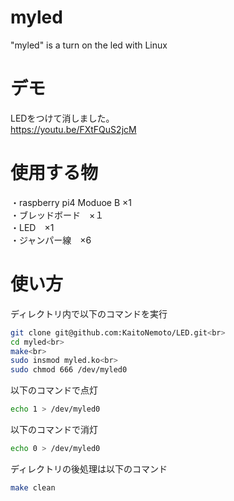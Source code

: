 # myled
"myled" is a turn on the led with Linux

# デモ
LEDをつけて消しました。<br>
https://youtu.be/FXtFQuS2jcM

# 使用する物
・raspberry pi4 Moduoe B ×1<br>
・ブレッドボード　×１<br>
・LED　×1<br>
・ジャンパー線　×6<br>

# 使い方
ディレクトリ内で以下のコマンドを実行<br>
```bash
git clone git@github.com:KaitoNemoto/LED.git<br>
cd myled<br>
make<br>
sudo insmod myled.ko<br>
sudo chmod 666 /dev/myled0
```

以下のコマンドで点灯
```bash
echo 1 > /dev/myled0
```

以下のコマンドで消灯
```bash
echo 0 > /dev/myled0
```

ディレクトリの後処理は以下のコマンド
```bash
make clean
```
